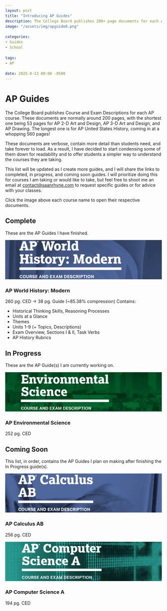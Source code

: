 ```yaml
---
layout: post
title: "Introducing AP Guides"
description: The College Board publishes 200+ page documents for each AP course. I am making them much shorter.
image: "/assets/img/apguide0.png"

categories:
- Guides
- School

tags:
- AP

date: 2025-8-13 00:00 -0500
---
```


# AP Guides

The College Board publishes Course and Exam Descriptions for each AP course. These documents are normally around 200 pages, with the shortest one being 53 pages for AP 2-D Art and Design, AP 3-D Art and Design, and AP Drawing. The longest one is for AP United States History, coming in at a whopping 560 pages!

These documents are verbose, contain more detail than students need, and take forever to load. As a result, I have decided to start condensing some of them down for readability and to offer students a simpler way to understand the courses they are taking.

This list will be updated as I create more guides, and I will share the links to completed, in progress, and coming soon guides. I will prioritize doing this for courses I am taking or would like to take, but feel free to shoot me an email at [contact@saanrhyne.com](mailto:contact@saanrhyne.com) to request specific guides or for advice with your classes.

Click the image above each course name to open their respective documents.


## Complete
These are the AP Guides I have finished.

[![A screenshot of part of the AP World History: Modern Course and Exam Description Cover Page](/assets/img/apguide1.png)](https://docs.google.com/document/d/1u2NEjHtAruCwUEJlGC2R7_VYe3kwtl6zLeiWFm1_xJY/edit?usp=sharing)

### AP World History: Modern
260 pg. CED -> 38 pg. Guide (~85.38% compression)
Contains:
- Historical Thinking Skills, Reasoning Processes
- Units at a Glance
- Themes
- Units 1-9 (+ Topics, Descriptions)
- Exam Overview, Sections I & II, Task Verbs
- AP History Rubrics

## In Progress
These are the AP Guide(s) I am currently working on.

[![A screenshot of part of the AP Environmental Science Course and Exam Description Cover Page](/assets/img/apguide2.png)](https://docs.google.com/document/d/1CZNGoaduWX4g7d5gx_a2NXsf6TYTBavTxn59SUfyM0Q/edit?usp=sharing)

### AP Environmental Science
252 pg. CED

## Coming Soon
This list, in order, contains the AP Guides I plan on making after finishing the In Progress guide(s).

![A screenshot of part of the AP Calculus AB Course and Exam Description Cover Page](/assets/img/apguide3.png)

### AP Calculus AB
256 pg. CED

![A screenshot of part of the AP Computer Science A Course and Exam Description Cover Page](/assets/img/apguide4.png)

### AP Computer Science A
194 pg. CED
